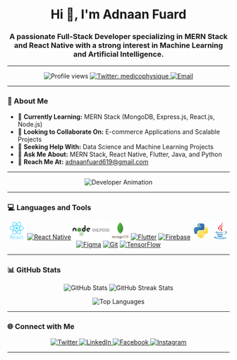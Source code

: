 <h1 align="center">Hi 👋, I'm Adnaan Fuard</h1>
<h3 align="center">A passionate Full-Stack Developer specializing in MERN Stack and React Native with a strong interest in Machine Learning and Artificial Intelligence.</h3>

---

<p align="center">
  <img src="https://komarev.com/ghpvc/?username=adnaan619&label=Profile%20views&color=0e75b6&style=flat" alt="Profile views" />
  <a href="https://twitter.com/medicophysique" target="_blank">
    <img src="https://img.shields.io/twitter/follow/medicophysique?logo=twitter&style=for-the-badge" alt="Twitter: medicophysique" />
  </a>
  <a href="mailto:adnaanfuard619@gmail.com">
    <img src="https://img.shields.io/badge/Email-adnaanfuard619@gmail.com-teal?style=for-the-badge&logo=gmail" alt="Email" />
  </a>
</p>

---

### 🚀 About Me
- 🌱 **Currently Learning:** MERN Stack (MongoDB, Express.js, React.js, Node.js)
- 👯 **Looking to Collaborate On:** E-commerce Applications and Scalable Projects
- 🤝 **Seeking Help With:** Data Science and Machine Learning Projects
- 💬 **Ask Me About:** MERN Stack, React Native, Flutter, Java, and Python
- 📧 **Reach Me At:** [adnaanfuard619@gmail.com](mailto:adnaanfuard619@gmail.com)

---

<p align="center">
  <img src="https://lottiefiles.com/share/eMNGT6" alt="Developer Animation" width="400"/>
</p>

---

### 💻 Languages and Tools
<p align="center">
  <a href="https://reactjs.org/" target="_blank"><img src="https://raw.githubusercontent.com/devicons/devicon/master/icons/react/react-original-wordmark.svg" alt="React" width="40" height="40" /></a>
  <a href="https://reactnative.dev/" target="_blank"><img src="https://reactnative.dev/img/header_logo.svg" alt="React Native" width="40" height="40" /></a>
  <a href="https://nodejs.org" target="_blank"><img src="https://raw.githubusercontent.com/devicons/devicon/master/icons/nodejs/nodejs-original-wordmark.svg" alt="Node.js" width="40" height="40" /></a>
  <a href="https://expressjs.com" target="_blank"><img src="https://raw.githubusercontent.com/devicons/devicon/master/icons/express/express-original-wordmark.svg" alt="Express.js" width="40" height="40" /></a>
  <a href="https://www.mongodb.com/" target="_blank"><img src="https://raw.githubusercontent.com/devicons/devicon/master/icons/mongodb/mongodb-original-wordmark.svg" alt="MongoDB" width="40" height="40" /></a>
  <a href="https://flutter.dev" target="_blank"><img src="https://www.vectorlogo.zone/logos/flutterio/flutterio-icon.svg" alt="Flutter" width="40" height="40" /></a>
  <a href="https://firebase.google.com/" target="_blank"><img src="https://www.vectorlogo.zone/logos/firebase/firebase-icon.svg" alt="Firebase" width="40" height="40" /></a>
  <a href="https://www.python.org/" target="_blank"><img src="https://raw.githubusercontent.com/devicons/devicon/master/icons/python/python-original.svg" alt="Python" width="40" height="40" /></a>
  <a href="https://www.java.com/" target="_blank"><img src="https://raw.githubusercontent.com/devicons/devicon/master/icons/java/java-original.svg" alt="Java" width="40" height="40" /></a>
  <a href="https://www.figma.com/" target="_blank"><img src="https://www.vectorlogo.zone/logos/figma/figma-icon.svg" alt="Figma" width="40" height="40" /></a>
  <a href="https://git-scm.com/" target="_blank"><img src="https://www.vectorlogo.zone/logos/git-scm/git-scm-icon.svg" alt="Git" width="40" height="40" /></a>
  <a href="https://www.tensorflow.org" target="_blank"><img src="https://www.vectorlogo.zone/logos/tensorflow/tensorflow-icon.svg" alt="TensorFlow" width="40" height="40" /></a>
</p>

---

### 📊 GitHub Stats
<p align="center">
  <img src="https://github-readme-stats.vercel.app/api?username=adnaan619&show_icons=true&theme=radical" alt="GitHub Stats" />
  <img src="https://github-readme-streak-stats.herokuapp.com/?user=adnaan619&theme=radical" alt="GitHub Streak Stats" />
</p>
<p align="center">
  <img src="https://github-readme-stats.vercel.app/api/top-langs?username=adnaan619&show_icons=true&locale=en&layout=compact&theme=radical" alt="Top Languages" />
</p>

---

### 🌐 Connect with Me
<p align="center">
  <a href="https://twitter.com/medicophysique" target="_blank">
    <img src="https://raw.githubusercontent.com/rahuldkjain/github-profile-readme-generator/master/src/images/icons/Social/twitter.svg" alt="Twitter" width="40" height="40" />
  </a>
  <a href="https://linkedin.com/in/adnaanfuard" target="_blank">
    <img src="https://raw.githubusercontent.com/rahuldkjain/github-profile-readme-generator/master/src/images/icons/Social/linked-in-alt.svg" alt="LinkedIn" width="40" height="40" />
  </a>
  <a href="https://fb.com/adnaan.fuard" target="_blank">
    <img src="https://raw.githubusercontent.com/rahuldkjain/github-profile-readme-generator/master/src/images/icons/Social/facebook.svg" alt="Facebook" width="40" height="40" />
  </a>
  <a href="https://instagram.com/adnaan101" target="_blank">
    <img src="https://raw.githubusercontent.com/rahuldkjain/github-profile-readme-generator/master/src/images/icons/Social/instagram.svg" alt="Instagram" width="40" height="40" />
  </a>
</p>

---
